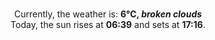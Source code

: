 <p  align="center"><br/>Currently, the weather is: <b> 6°C, <i>broken clouds</i></b></br>Today, the sun rises at <b>06:39</b> and sets at <b>17:16</b>.</p>